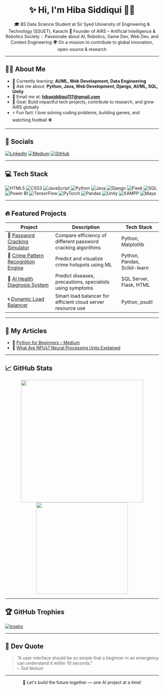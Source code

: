 <h1 align="center">✨ Hi, I'm Hiba Siddiqui 👩‍💻</h1>

<p align="center">
🎓 BS Data Science Student at Sir Syed University of Engineering & Technology (SSUET), Karachi  
🤖 Founder of AIRS – Artificial Intelligence & Robotics Society  
💡 Passionate about AI, Robotics, Game Dev, Web Dev, and Context Engineering  
🌍 On a mission to contribute to global innovation, open-source & research  
</p>

---

## 👩‍💻 About Me

- 🌱 Currently learning: **AI/ML, Web Development, Data Engineering**
- 💬 Ask me about: **Python, Java, Web Development, Django, AI/ML, SQL, Unity**
- 📩 Email me at: **hibasiddiqui117@gmail.com**
- 🎯 Goal: Build impactful tech projects, contribute to research, and grow AIRS globally
- ⚡ Fun fact: I love solving coding problems, building games, and watching football ⚽

---

## 🔗 Socials

[![LinkedIn](https://img.shields.io/badge/LinkedIn-%230077B5.svg?style=for-the-badge&logo=linkedin&logoColor=white)](https://www.linkedin.com/in/hiba-siddiqui-108618290)
[![Medium](https://img.shields.io/badge/Medium-%2312100E.svg?style=for-the-badge&logo=medium&logoColor=white)](https://medium.com/@hibasiddiqui117)
[![GitHub](https://img.shields.io/badge/GitHub-%2312100E.svg?style=for-the-badge&logo=github&logoColor=white)](https://github.com/hibasiddiqui117)

---

## 💻 Tech Stack

![HTML5](https://img.shields.io/badge/HTML5-%23E34F26.svg?style=for-the-badge&logo=html5&logoColor=white)
![CSS3](https://img.shields.io/badge/CSS3-%231572B6.svg?style=for-the-badge&logo=css3&logoColor=white)
![JavaScript](https://img.shields.io/badge/JavaScript-%23323330.svg?style=for-the-badge&logo=javascript&logoColor=%23F7DF1E)
![Python](https://img.shields.io/badge/Python-%2314354C.svg?style=for-the-badge&logo=python&logoColor=white)
![Java](https://img.shields.io/badge/Java-%23ED8B00.svg?style=for-the-badge&logo=openjdk&logoColor=white)
![Django](https://img.shields.io/badge/Django-%23092E20.svg?style=for-the-badge&logo=django&logoColor=white)
![Flask](https://img.shields.io/badge/Flask-000000.svg?style=for-the-badge&logo=flask&logoColor=white)
![SQL](https://img.shields.io/badge/SQL-%2307405e.svg?style=for-the-badge&logo=mysql&logoColor=white)
![Power BI](https://img.shields.io/badge/PowerBI-F2C811?style=for-the-badge&logo=powerbi&logoColor=black)
![TensorFlow](https://img.shields.io/badge/TensorFlow-FF6F00?style=for-the-badge&logo=tensorflow&logoColor=white)
![PyTorch](https://img.shields.io/badge/PyTorch-EE4C2C?style=for-the-badge&logo=pytorch&logoColor=white)
![Pandas](https://img.shields.io/badge/Pandas-150458?style=for-the-badge&logo=pandas&logoColor=white)
![Unity](https://img.shields.io/badge/Unity-%23000000.svg?style=for-the-badge&logo=unity&logoColor=white)
![XAMPP](https://img.shields.io/badge/XAMPP-FB7A24?style=for-the-badge&logo=xampp&logoColor=white)
![Maya](https://img.shields.io/badge/Maya-00B1E7?style=for-the-badge&logo=autodesk&logoColor=white)

---

## 🔥 Featured Projects

| Project | Description | Tech Stack |
|--------|-------------|------------|
| 🔐 [Password Cracking Simulator](https://github.com/hibasiddiqui117/password-cracking-simulator) | Compare efficiency of different password cracking algorithms | Python, Matplotlib |
| 🚨 [Crime Pattern Recognition Engine](https://github.com/hibasiddiqui117/crime-pattern-recognition) | Predict and visualize crime hotspots using ML | Python, Pandas, Scikit-learn |
| 🧠 [AI Health Diagnosis System](https://github.com/hibasiddiqui117/ai-health-diagnosis) | Predict diseases, precautions, specialists using symptoms | SQL Server, Flask, HTML |
| 🌀 [Dynamic Load Balancer](https://github.com/hibasiddiqui117/dynamic-load-balancer) | Smart load balancer for efficient cloud server resource use | Python, psutil |

---

## 📝 My Articles

- 📘 [Python for Beginners – Medium](https://medium.com/@hibasiddiqui117)
- 🤖 [What Are NPUs? Neural Processing Units Explained](https://medium.com/@hibasiddiqui117)

---

## 📈 GitHub Stats

<div align="center">
  <img src="https://github-readme-stats.vercel.app/api?username=hibasiddiqui117&show_icons=true&theme=radical" width="400"/>
  <img src="https://github-readme-stats.vercel.app/api/top-langs/?username=hibasiddiqui117&layout=compact&theme=radical" width="300"/>
</div>

---

## 🏆 GitHub Trophies

[![trophy](https://github-profile-trophy.vercel.app/?username=hibasiddiqui117&theme=onedark&rank=SECRET,SSS,SS,S,A,B)](https://github.com/ryo-ma/github-profile-trophy)

---

## 💬 Dev Quote

> “A user interface should be so simple that a beginner in an emergency can understand it within 10 seconds.”  
> – *Ted Nelson*

---

<p align="center">🚀 Let's build the future together — one AI project at a time!</p>

